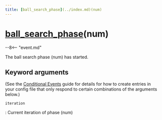 ```yaml
---
title: [ball_search_phase](../index.md)(num)
---
```


# [ball_search_phase](../index.md)(num)


--8<-- "event.md"

The ball search phase (num) has started.

## Keyword arguments

(See the [Conditional Events](overview/conditional.md)
guide for details for how to create entries in your config file that
only respond to certain combinations of the arguments below.)

`iteration`

:   Current iteration of phase (num)
